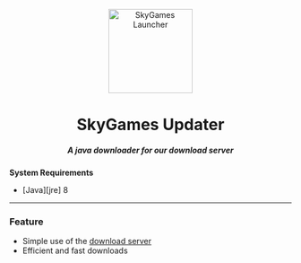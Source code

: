 <p align="center"><img src="https://github.com/SkyGamesFR/Launcher/blob/main/src/main/resources/panels/logo.png" width="150px" height="150px" alt="SkyGames Launcher"></p>

<h1 align="center">SkyGames Updater</h1>

<em><h5 align="center">A java downloader for our download server</h5></em>

**System Requirements**

* [Java][jre] 8

---

### Feature
* Simple use of the [download server](https://github.com/SkyGamesFR/server)
* Efficient and fast downloads
